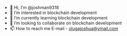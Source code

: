 - 👋 Hi, I’m @joshman9318
- 👀 I’m interested in blockchain development
- 🌱 I’m currently learning blockchain development
- 💞️ I’m looking to collaborate on blockchain development
- 📫 How to reach me E-mail - olugajoshua@ymail.com

<!---
joshman9318/joshman9318 is a ✨ special ✨ repository because its `README.md` (this file) appears on your GitHub profile.
You can click the Preview link to take a look at your changes.
--->
